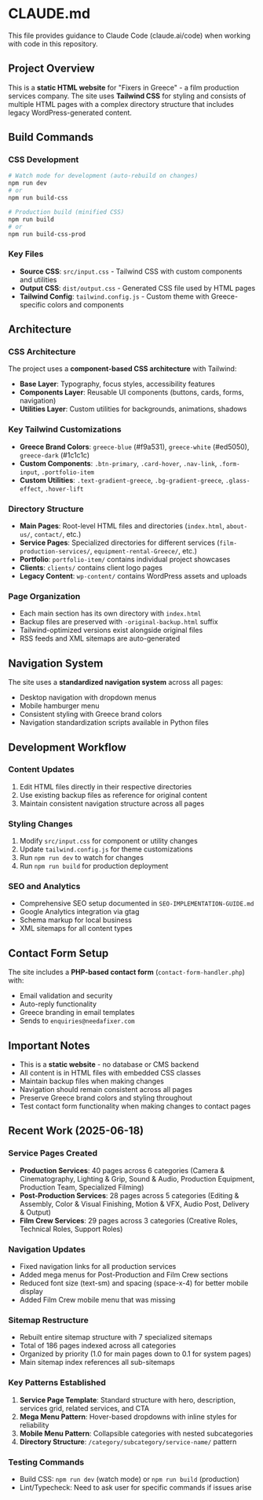 # CLAUDE.md

This file provides guidance to Claude Code (claude.ai/code) when working with code in this repository.

## Project Overview

This is a **static HTML website** for "Fixers in Greece" - a film production services company. The site uses **Tailwind CSS** for styling and consists of multiple HTML pages with a complex directory structure that includes legacy WordPress-generated content.

## Build Commands

### CSS Development
```bash
# Watch mode for development (auto-rebuild on changes)
npm run dev
# or
npm run build-css

# Production build (minified CSS)
npm run build
# or 
npm run build-css-prod
```

### Key Files
- **Source CSS**: `src/input.css` - Tailwind CSS with custom components and utilities
- **Output CSS**: `dist/output.css` - Generated CSS file used by HTML pages
- **Tailwind Config**: `tailwind.config.js` - Custom theme with Greece-specific colors and components

## Architecture

### CSS Architecture
The project uses a **component-based CSS architecture** with Tailwind:

- **Base Layer**: Typography, focus styles, accessibility features
- **Components Layer**: Reusable UI components (buttons, cards, forms, navigation)
- **Utilities Layer**: Custom utilities for backgrounds, animations, shadows

### Key Tailwind Customizations
- **Greece Brand Colors**: `greece-blue` (#f9a531), `greece-white` (#ed5050), `greece-dark` (#1c1c1c)
- **Custom Components**: `.btn-primary`, `.card-hover`, `.nav-link`, `.form-input`, `.portfolio-item`
- **Custom Utilities**: `.text-gradient-greece`, `.bg-gradient-greece`, `.glass-effect`, `.hover-lift`

### Directory Structure
- **Main Pages**: Root-level HTML files and directories (`index.html`, `about-us/`, `contact/`, etc.)
- **Service Pages**: Specialized directories for different services (`film-production-services/`, `equipment-rental-Greece/`, etc.)
- **Portfolio**: `portfolio-item/` contains individual project showcases
- **Clients**: `clients/` contains client logo pages
- **Legacy Content**: `wp-content/` contains WordPress assets and uploads

### Page Organization
- Each main section has its own directory with `index.html`
- Backup files are preserved with `-original-backup.html` suffix
- Tailwind-optimized versions exist alongside original files
- RSS feeds and XML sitemaps are auto-generated

## Navigation System

The site uses a **standardized navigation system** across all pages:
- Desktop navigation with dropdown menus
- Mobile hamburger menu
- Consistent styling with Greece brand colors
- Navigation standardization scripts available in Python files

## Development Workflow

### Content Updates
1. Edit HTML files directly in their respective directories
2. Use existing backup files as reference for original content
3. Maintain consistent navigation structure across all pages

### Styling Changes
1. Modify `src/input.css` for component or utility changes
2. Update `tailwind.config.js` for theme customizations
3. Run `npm run dev` to watch for changes
4. Run `npm run build` for production deployment

### SEO and Analytics
- Comprehensive SEO setup documented in `SEO-IMPLEMENTATION-GUIDE.md`
- Google Analytics integration via gtag
- Schema markup for local business
- XML sitemaps for all content types

## Contact Form Setup

The site includes a **PHP-based contact form** (`contact-form-handler.php`) with:
- Email validation and security
- Auto-reply functionality
- Greece branding in email templates
- Sends to `enquiries@needafixer.com`

## Important Notes

- This is a **static website** - no database or CMS backend
- All content is in HTML files with embedded CSS classes
- Maintain backup files when making changes
- Navigation should remain consistent across all pages
- Preserve Greece brand colors and styling throughout
- Test contact form functionality when making changes to contact pages

## Recent Work (2025-06-18)

### Service Pages Created
- **Production Services**: 40 pages across 6 categories (Camera & Cinematography, Lighting & Grip, Sound & Audio, Production Equipment, Production Team, Specialized Filming)
- **Post-Production Services**: 28 pages across 5 categories (Editing & Assembly, Color & Visual Finishing, Motion & VFX, Audio Post, Delivery & Output)
- **Film Crew Services**: 29 pages across 3 categories (Creative Roles, Technical Roles, Support Roles)

### Navigation Updates
- Fixed navigation links for all production services
- Added mega menus for Post-Production and Film Crew sections
- Reduced font size (text-sm) and spacing (space-x-4) for better mobile display
- Added Film Crew mobile menu that was missing

### Sitemap Restructure
- Rebuilt entire sitemap structure with 7 specialized sitemaps
- Total of 186 pages indexed across all categories
- Organized by priority (1.0 for main pages down to 0.1 for system pages)
- Main sitemap index references all sub-sitemaps

### Key Patterns Established
1. **Service Page Template**: Standard structure with hero, description, services grid, related services, and CTA
2. **Mega Menu Pattern**: Hover-based dropdowns with inline styles for reliability
3. **Mobile Menu Pattern**: Collapsible categories with nested subcategories
4. **Directory Structure**: `/category/subcategory/service-name/` pattern

### Testing Commands
- Build CSS: `npm run dev` (watch mode) or `npm run build` (production)
- Lint/Typecheck: Need to ask user for specific commands if issues arise